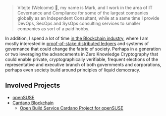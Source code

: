 > Vítejte (Welcome) 👋, my name is Mark, and I work in the area of IT Governance and Compliance for some of the largest companies globally as an Independent Consultant, while at a same time I provide DevOps, SecOps and SysOps consulting services to smaller companies as sort of a paid hobby.

In addition, I spend a lot of time [in the Blockchain industry](/2nd-Layer), where I am mostly interested in [proof-of-stake distributed ledgers](/2nd-Layer/cardano-core-integration-testing) and systems of governance that could change the fabric of society. Perhaps in a generation or two leveraging the advancements in Zero Knowledge Cryptography that could enable private, cryptographically verifiable, frequent elections of the representative and executive branch of both governments and corporations, perhaps even society build around principles of liquid democracy.

## Involved Projects
- [openSUSE](https://en.opensuse.org/User:M4r3k)
- [Cardano Blockchain](/2nd-Layer/cardano-core-integration-testing)
  - [Open Build Service Cardano Project for openSUSE](https://build.opensuse.org/project/show/devel:languages:haskell:cardano)
